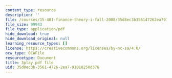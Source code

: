 ```yaml
---
content_type: resource
description: ''
file: /courses/15-401-finance-theory-i-fall-2008/35d8ec3b356147262ea791018250d376_hyc8h5T76BE.pdf
file_size: 99943
file_type: application/pdf
hide_download: true
hide_download_original: null
learning_resource_types: []
license: https://creativecommons.org/licenses/by-nc-sa/4.0/
ocw_type: OCWFile
resourcetype: Document
title: 3play pdf file
uid: 35d8ec3b-3561-4726-2ea7-91018250d376
---
```

